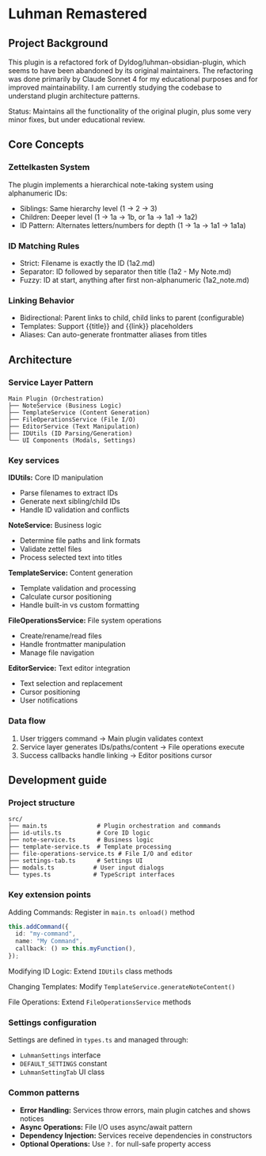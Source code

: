# Luhman Remastered

## Project Background

This plugin is a refactored fork of Dyldog/luhman-obsidian-plugin,
which seems to have been abandoned by its original maintainers.
The refactoring was done primarily by Claude Sonnet 4 for my educational purposes
and for improved maintainability.
I am currently studying the codebase to understand plugin architecture patterns.

Status: Maintains all the functionality of the original plugin,
plus some very minor fixes, but under educational review.

## Core Concepts

### Zettelkasten System

The plugin implements a hierarchical note-taking system using alphanumeric IDs:

- Siblings: Same hierarchy level (1 → 2 → 3)
- Children: Deeper level (1 → 1a → 1b, or 1a → 1a1 → 1a2)
- ID Pattern: Alternates letters/numbers for depth (1 → 1a → 1a1 → 1a1a)

### ID Matching Rules

- Strict: Filename is exactly the ID (1a2.md)
- Separator: ID followed by separator then title (1a2 - My Note.md)
- Fuzzy: ID at start, anything after first non-alphanumeric (1a2_note.md)

### Linking Behavior

- Bidirectional: Parent links to child, child links to parent (configurable)
- Templates: Support {{title}} and {{link}} placeholders
- Aliases: Can auto-generate frontmatter aliases from titles

## Architecture

### Service Layer Pattern

```
Main Plugin (Orchestration)
├── NoteService (Business Logic)
├── TemplateService (Content Generation)
├── FileOperationsService (File I/O)
├── EditorService (Text Manipulation)
├── IDUtils (ID Parsing/Generation)
└── UI Components (Modals, Settings)
```

### Key services

**IDUtils:** Core ID manipulation

- Parse filenames to extract IDs
- Generate next sibling/child IDs
- Handle ID validation and conflicts

**NoteService:** Business logic

- Determine file paths and link formats
- Validate zettel files
- Process selected text into titles

**TemplateService:** Content generation

- Template validation and processing
- Calculate cursor positioning
- Handle built-in vs custom formatting

**FileOperationsService:** File system operations

- Create/rename/read files
- Handle frontmatter manipulation
- Manage file navigation

**EditorService:** Text editor integration

- Text selection and replacement
- Cursor positioning
- User notifications

### Data flow

1. User triggers command → Main plugin validates context
1. Service layer generates IDs/paths/content → File operations execute
1. Success callbacks handle linking → Editor positions cursor

## Development guide

### Project structure

```
src/
├── main.ts              # Plugin orchestration and commands
├── id-utils.ts          # Core ID logic
├── note-service.ts      # Business logic
├── template-service.ts  # Template processing
├── file-operations-service.ts # File I/O and editor
├── settings-tab.ts      # Settings UI
├── modals.ts           # User input dialogs
└── types.ts            # TypeScript interfaces
```

### Key extension points

Adding Commands: Register in `main.ts onload()` method

```typescript
this.addCommand({
  id: "my-command",
  name: "My Command",
  callback: () => this.myFunction(),
});
```

Modifying ID Logic: Extend `IDUtils` class methods

Changing Templates: Modify `TemplateService.generateNoteContent()`

File Operations: Extend `FileOperationsService` methods

### Settings configuration

Settings are defined in `types.ts` and managed through:

- `LuhmanSettings` interface
- `DEFAULT_SETTINGS` constant
- `LuhmanSettingTab` UI class

### Common patterns

- **Error Handling:** Services throw errors, main plugin catches and shows notices
- **Async Operations:** File I/O uses async/await pattern
- **Dependency Injection:** Services receive dependencies in constructors
- **Optional Operations:** Use `?.` for null-safe property access
